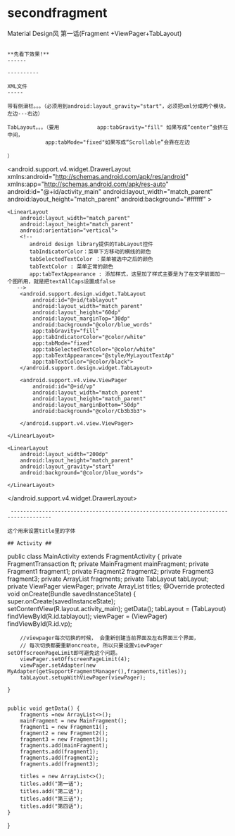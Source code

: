 # secondfragment
Material Design风   第一话(Fragment +ViewPager+TabLayout)
```

**先看下效果!**
------

----------

XML文件
-----

带有侧滑栏。。。（必须用到android:layout_gravity="start"，必须把xml分成两个模块，左边---右边）

TabLayout。。。（要用            app:tabGravity="fill" 如果写成“center”会挤在中间，
            app:tabMode="fixed"如果写成“Scrollable”会靠在左边

）

```
<?xml version="1.0" encoding="utf-8"?>
<android.support.v4.widget.DrawerLayout xmlns:android="http://schemas.android.com/apk/res/android"
    xmlns:app="http://schemas.android.com/apk/res-auto"
    android:id="@+id/activity_main"
    android:layout_width="match_parent"
    android:layout_height="match_parent"
    android:background="#ffffff"
    >

    <LinearLayout
        android:layout_width="match_parent"
        android:layout_height="match_parent"
        android:orientation="vertical">
        <!--
           android design library提供的TabLayout控件
           tabIndicatorColor：菜单下方移动的横线的颜色
           tabSelectedTextColor ：菜单被选中之后的颜色
           tabTextColor : 菜单正常的颜色
           app:tabTextAppearance : 添加样式，这里加了样式主要是为了在文字前面加一个图所用，就是把textAllCaps设置成false
       -->
        <android.support.design.widget.TabLayout
            android:id="@+id/tablayout"
            android:layout_width="match_parent"
            android:layout_height="60dp"
            android:layout_marginTop="30dp"
            android:background="@color/blue_words"
            app:tabGravity="fill"
            app:tabIndicatorColor="@color/white"
            app:tabMode="fixed"
            app:tabSelectedTextColor="@color/white"
            app:tabTextAppearance="@style/MyLayoutTextAp"
            app:tabTextColor="@color/black">
        </android.support.design.widget.TabLayout>

        <android.support.v4.view.ViewPager
            android:id="@+id/vp"
            android:layout_width="match_parent"
            android:layout_height="match_parent"
            android:layout_marginBottom="50dp"
            android:background="@color/Cb3b3b3">

        </android.support.v4.view.ViewPager>

    </LinearLayout>

    <LinearLayout
        android:layout_width="200dp"
        android:layout_height="match_parent"
        android:layout_gravity="start"
        android:background="@color/blue_words">

    </LinearLayout>
</android.support.v4.widget.DrawerLayout>

```
 -----------------------------------------------------------------------------------

这个用来设置title里的字体
```
 <style name="MyLayoutTextAp" parent="TextAppearance.AppCompat.Widget.ActionBar.Title">
        <item name="android:textColor"> @color/blue_words</item>
        <item name="android:textSize">15dp</item>
        <item name="android:gravity">center</item>
        <item name="android:paddingLeft">20dp</item>
        <item name="android:textAllCaps">false</item>
    </style>
```
## Activity ##

```

public class MainActivity extends FragmentActivity {
    private FragmentTransaction ft;
    private MainFragment mainFragment;
    private Fragment1 fragment1;
    private Fragment2 fragment2;
    private Fragment3 fragment3;
    private ArrayList<Fragment> fragments;
    private TabLayout tabLayout;
    private ViewPager viewPager;
    private ArrayList<String> titles;
    @Override
    protected void onCreate(Bundle savedInstanceState) {
        super.onCreate(savedInstanceState);
        setContentView(R.layout.activity_main);
        getData();
        tabLayout = (TabLayout) findViewById(R.id.tablayout);
        viewPager = (ViewPager) findViewById(R.id.vp);

        //viewpager每次切换的时候， 会重新创建当前界面及左右界面三个界面，
        // 每次切换都要重新oncreate, 所以只要设置viewPager setOffscreenPageLimit即可避免这个问题。
        viewPager.setOffscreenPageLimit(4);
        viewPager.setAdapter(new MyAdapter(getSupportFragmentManager(),fragments,titles));
        tabLayout.setupWithViewPager(viewPager);

    }


    public void getData() {
        fragments =new ArrayList<>();
        mainFragment = new MainFragment();
        fragment1 = new Fragment1();
        fragment2 = new Fragment2();
        fragment3 = new Fragment3();
        fragments.add(mainFragment);
        fragments.add(fragment1);
        fragments.add(fragment2);
        fragments.add(fragment3);

        titles = new ArrayList<>();
        titles.add("第一话");
        titles.add("第二话");
        titles.add("第三话");
        titles.add("第四话");
    }
}
```
